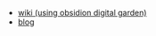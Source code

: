- [wiki (using obsidion digital garden)](https://mooneewiki.vercel.app/)
- [blog](https://hellomooneekim.netlify.app/)
